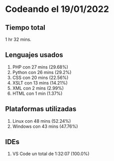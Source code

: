 # Codeando el 19/01/2022

## Tiempo total
1 hr 32 mins.

## Lenguajes usados
1. PHP con 27 mins (29.68%)
1. Python con 26 mins (29.2%)
1. CSS con 20 mins (22.56%)
1. XSLT con 13 mins (14.21%)
1. XML con 2 mins (2.99%)
1. HTML con 1 min (1.37%)

## Plataformas utilizadas
1. Linux con 48 mins (52.24%)
1. Windows con 43 mins (47.76%)

## IDEs
1. VS Code un total de 1:32:07 (100.0%)
